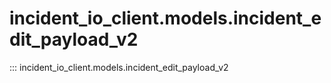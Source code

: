 # incident_io_client.models.incident_edit_payload_v2

::: incident_io_client.models.incident_edit_payload_v2
